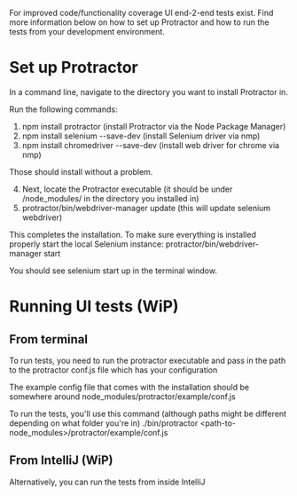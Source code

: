 For improved code/functionality coverage UI end-2-end tests exist. Find more information below on how to set up Protractor and how to run the tests from your development environment.

# Set up Protractor

In a command line, navigate to the directory you want to install Protractor in.

Run the following commands:
1. npm install protractor (install Protractor via the Node Package Manager)
2. npm install selenium --save-dev (install Selenium driver via nmp)
3. npm install chromedriver --save-dev (install web driver for chrome via nmp)

Those should install without a problem.

4. Next, locate the Protractor executable (it should be under /node_modules/ in the directory you installed in)
5. protractor/bin/webdriver-manager update (this will update selenium webdriver)

This completes the installation. To make sure everything is installed properly start the local Selenium instance: protractor/bin/webdriver-manager start

You should see selenium start up in the terminal window.

# Running UI tests (WiP)

## From terminal
To run tests, you need to run the protractor executable and pass in the path to the protractor conf.js file which has your configuration

The example config file that comes with the installation should be somewhere around node_modules/protractor/example/conf.js

To run the tests, you'll use this command (although paths might be different depending on what folder you're in)
./bin/protractor <path-to-node_modules>/protractor/example/conf.js

## From IntelliJ (WiP)
Alternatively, you can run the tests from inside IntelliJ
